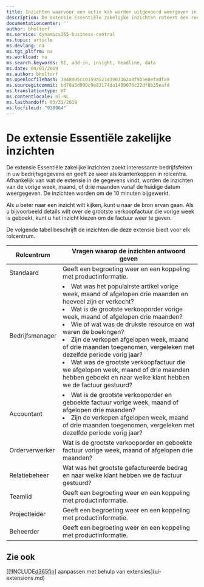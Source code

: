 ```yaml
---
title: Inzichten waarvoor een actie kan worden uitgevoerd weergeven in rolcentra | Microsoft Docs
description: De extensie Essentiële zakelijke inzichten roteert een reeks zakelijke inzichten in rolcentra.
documentationcenter: ''
author: bholtorf
ms.service: dynamics365-business-central
ms.topic: article
ms.devlang: na
ms.tgt_pltfrm: na
ms.workload: na
ms.search.keywords: BI, add-in, insight, headline, data
ms.date: 04/01/2019
ms.author: bholtorf
ms.openlocfilehash: 3848005cc0159a52143903362a8f9b5e0efadfa9
ms.sourcegitcommit: bd78a5d990c9e83174da1409076c22df8b35eafd
ms.translationtype: HT
ms.contentlocale: nl-NL
ms.lasthandoff: 03/31/2019
ms.locfileid: "930964"
---
```

# <a name="the-essential-business-insights-extension"></a>De extensie Essentiële zakelijke inzichten
De extensie Essentiële zakelijke inzichten zoekt interessante bedrijfsfeiten in uw bedrijfsgegevens en geeft ze weer als krantenkoppen in rolcentra. Afhankelijk van wat de extensie in de gegevens vindt, worden de inzichten van de vorige week, maand, of drie maanden vanaf de huidige datum weergegeven. De inzichten worden om de 10 minuten bijgewerkt.  

Als u beter naar een inzicht wilt kijken, kunt u naar de bron ervan gaan. Als u bijvoorbeeld details wilt over de grootste verkoopfactuur die vorige week is geboekt, kunt u het inzicht kiezen om de factuur weer te geven.

De volgende tabel beschrijft de inzichten die deze extensie biedt voor elk rolcentrum.

|Rolcentrum|Vragen waarop de inzichten antwoord geven|
|----|-----|
|Standaard|Geeft een begroeting weer en een koppeling met productinformatie.|
|Bedrijfsmanager|<li> Wat was het populairste artikel vorige week, maand of afgelopen drie maanden en hoeveel zijn er verkocht?<br><li> Wat is de grootste verkooporder vorige week, maand of afgelopen drie maanden?<br><li> Wie of wat was de drukste resource en wat waren de boekingen?<br><li> Zijn de verkopen afgelopen week, maand of drie maanden toegenomen, vergeleken met dezelfde periode vorig jaar?<br><li> Wat was de grootste verkoopfactuur die we afgelopen week, maand of drie maanden hebben geboekt en naar welke klant hebben we de factuur gestuurd?</li> |
|Accountant|<li> Wat is de grootste verkooporder en geboekte factuur vorige week, maand of afgelopen drie maanden?<br><li> Zijn de verkopen afgelopen week, maand of drie maanden toegenomen, vergeleken met dezelfde periode vorig jaar? |
|Orderverwerker| Wat is de grootste verkooporder en geboekte factuur vorige week, maand of afgelopen drie maanden?|
|Relatiebeheer| Wat was het grootste gefactureerde bedrag en naar welke klant hebben we de factuur gestuurd?|
|Teamlid| Geeft een begroeting weer en een koppeling met productinformatie.|
|Projectleider| Geeft een begroeting weer en een koppeling met productinformatie.|
|Beheerder| Geeft een begroeting weer en een koppeling met productinformatie.|

## <a name="see-also"></a>Zie ook
[[!INCLUDE[d365fin](includes/d365fin_md.md)] aanpassen met behulp van extensies](ui-extensions.md)
